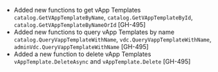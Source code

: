 * Added new functions to get vApp Templates `catalog.GetVAppTemplateByName`, `catalog.GetVAppTemplateById`, `catalog.GetVAppTemplateByNameOrId` [GH-495]
* Added new functions to query vApp Templates by name `catalog.QueryVappTemplateWithName`, `vdc.QueryVappTemplateWithName`, `adminVdc.QueryVappTemplateWithName` [GH-495]
* Added a new function to delete vApp Templates `vAppTemplate.DeleteAsync` and `vAppTemplate.Delete` [GH-495]
